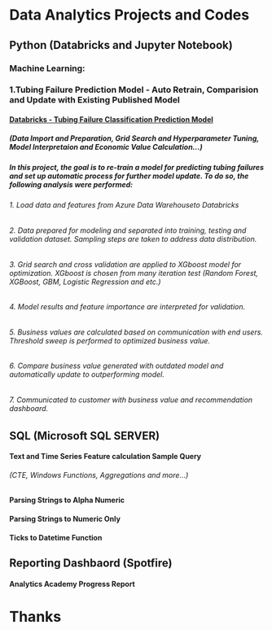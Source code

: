 # Data Analytics Projects and Codes

##    Python (Databricks and Jupyter Notebook)
### Machine Learning:

### 1.Tubing Failure Prediction Model - Auto Retrain, Comparision and Update with Existing Published Model
####  [Databricks - Tubing Failure Classification Prediction Model](https://github.com/dzheng616/data_is_the_new_oil/blob/61b48bb9b1108491578146c883525540afaacd5d/Python/Databricks-Classification%20Prediction%20(XGboost).ipynb)
#####  (Data Import and Preparation, Grid Search and Hyperparameter Tuning, Model Interpretaion and Economic Value Calculation...)

#####  In this project, the goal is to re-train a model for predicting tubing failures and set up automatic process for further model update. To do so, the following analysis were performed:
###### 1. Load data and features from Azure Data Warehouseto Databricks
###### 2. Data prepared for modeling and separated into training, testing and validation dataset. Sampling steps are taken to address data distribution. 
###### 3. Grid search and cross validation are applied to XGboost model for optimization. XGboost is chosen from many iteration test (Random Forest, XGBoost, GBM, Logistic Regression and etc.) 
###### 4. Model results and feature importance are interpreted for validation. 
###### 5. Business values are calculated based on communication with end users. Threshold sweep is performed to optimized business value. 
###### 6. Compare business value generated with outdated model and automatically update to outperforming model. 
###### 7. Communicated to customer with business value and recommendation dashboard. 


##    SQL (Microsoft SQL SERVER)

####  Text and Time Series Feature calculation Sample Query
######  (CTE, Windows Functions, Aggregations and more...)
####  Parsing Strings to Alpha Numeric
####  Parsing Strings to Numeric Only
####  Ticks to Datetime Function

##    Reporting Dashbaord (Spotfire)

####  Analytics Academy Progress Report

# Thanks
